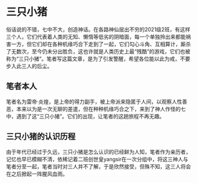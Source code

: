 # 三只小猪
俗话说的不错，七中不大，创造神话。在各路神仙层出不穷的2021级2班，有这样三个人，它们代表着人类的无知、懒惰等低劣的阴暗面，每一个单独拎出来都能祸害一方，但它们却在各种机缘巧合下走到了一起，它们勾心斗角、互相算计，厮杀了无数次，至今仍未分出胜负，这也许就是人类历史上最“残酷”的游戏，它们也被称为“三只小猪”。笔者写这篇文章，是为了引发警醒，希望各位能以此为戒，不要步入此三人的后尘。

## 笔者本人

笔者名为雷帝·炎煌，是上帝的得力副手，被上帝派来隐匿于人间，以观察人性善恶，本来以为是一次无聊的差遣，但在种种机缘巧合之下，来到了神人作怪的七中，遇到了这“三只小猪”。它们的出现，让笔者的这趟旅程不再无趣。

## 三只小猪的认识历程

由于年代已经过于久远，三只小猪是怎么认识的已经鲜为人知，笔者作为亲历者，记忆也早已模糊不清，依稀记着二班创世皇yangsir在一次分组中，将这三神人与笔者分至一起，笔者当时对三人并不了解，于是欣然接受，但殊不知，这三人将会在之后掀起一阵腥风血雨。

